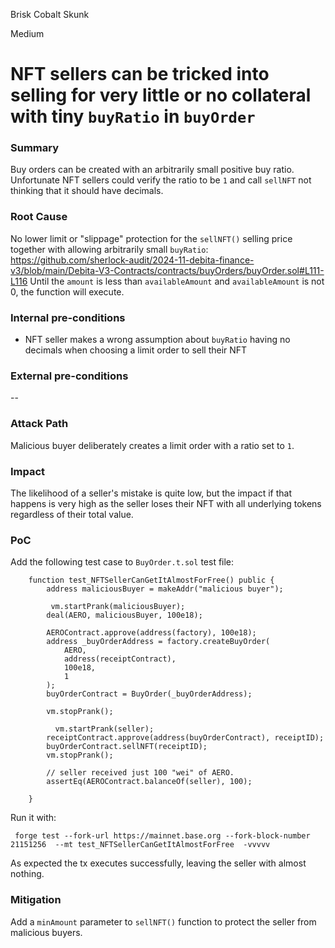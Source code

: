 Brisk Cobalt Skunk

Medium

# NFT sellers can be tricked into selling for very little or no collateral with tiny `buyRatio` in `buyOrder`

### Summary

Buy orders can be created with an arbitrarily small positive buy ratio. Unfortunate NFT sellers could verify the ratio to be `1` and call `sellNFT` not thinking that it should have decimals.

### Root Cause

No lower limit or "slippage" protection for the `sellNFT()` selling price together with allowing arbitrarily small `buyRatio`:
https://github.com/sherlock-audit/2024-11-debita-finance-v3/blob/main/Debita-V3-Contracts/contracts/buyOrders/buyOrder.sol#L111-L116
Until the `amount` is less than `availableAmount` and `availableAmount` is not 0, the function will execute.


### Internal pre-conditions

- NFT seller makes a wrong assumption about `buyRatio` having no decimals when choosing a limit order to sell their NFT

### External pre-conditions

--

### Attack Path

Malicious buyer deliberately creates a limit order with a ratio set to `1`. 


### Impact

The likelihood of a seller's mistake is quite low, but the impact if that happens is very high as the seller loses their NFT with all underlying tokens regardless of their total value.


### PoC

Add the following test case to `BuyOrder.t.sol` test file:
```solidity
    function test_NFTSellerCanGetItAlmostForFree() public {
        address maliciousBuyer = makeAddr("malicious buyer");

         vm.startPrank(maliciousBuyer);
        deal(AERO, maliciousBuyer, 100e18);

        AEROContract.approve(address(factory), 100e18);
        address _buyOrderAddress = factory.createBuyOrder(
            AERO,
            address(receiptContract),
            100e18,
            1
        );
        buyOrderContract = BuyOrder(_buyOrderAddress);

        vm.stopPrank();
        
          vm.startPrank(seller);
        receiptContract.approve(address(buyOrderContract), receiptID);
        buyOrderContract.sellNFT(receiptID);
        vm.stopPrank();

        // seller received just 100 "wei" of AERO.
        assertEq(AEROContract.balanceOf(seller), 100);

    }
```
Run it with:
```shell
 forge test --fork-url https://mainnet.base.org --fork-block-number 21151256  --mt test_NFTSellerCanGetItAlmostForFree  -vvvvv
```

As expected the tx executes successfully, leaving the seller with almost nothing. 

### Mitigation

Add a `minAmount` parameter to `sellNFT()` function to protect the seller from malicious buyers.